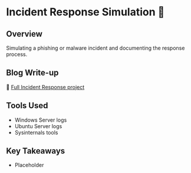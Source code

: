 # Incident Response Simulation 🚨

## Overview
Simulating a phishing or malware incident and documenting the response process.

## Blog Write-up
🔗 [Full Incident Response project](https://your-blog-link)

## Tools Used
- Windows Server logs
- Ubuntu Server logs
- Sysinternals tools

## Key Takeaways
- Placeholder

